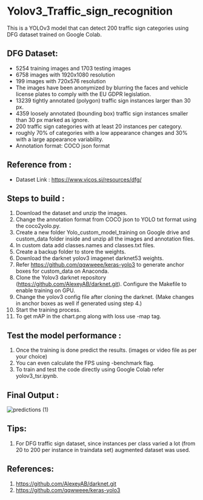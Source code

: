 # Yolov3_Traffic_sign_recognition

This is a YOLOv3 model that can detect 200 traffic sign categories using DFG dataset trained on Google Colab.

## DFG Dataset:

* 5254 training images and 1703 testing images
* 6758 images with 1920x1080 resolution
* 199 images with 720x576 resolution
* The images have been anonymized by blurring the faces and vehicle license plates to comply with the EU GDPR legislation.
* 13239 tightly annotated (polygon) traffic sign instances larger than 30 px.
* 4359 loosely annotated (bounding box) traffic sign instances smaller than 30 px marked as ignore.
* 200 traffic sign categories with at least 20 instances per category.
* roughly 70% of categories with a low appearance changes and 30% with a large appearance variability.
* Annotation format:  COCO json format

## Reference from :
* Dataset Link : https://www.vicos.si/resources/dfg/

## Steps to build :

1. Download the dataset and unzip the images.
2. Change the annotation format from COCO json to YOLO txt format using the coco2yolo.py.
3. Create a new folder Yolo_custom_model_training on Google drive and custom_data folder inside and unzip all the images and annotation files.
4. In custom data add classes.names and classes.txt files.
5. Create a backup folder to store the weights.
6. Download the darknet yolov3 imagenet darknet53 weights.
7. Refer https://github.com/qqwweee/keras-yolo3 to generate anchor boxes for custom_data on Anaconda.
8. Clone the Yolov3 darknet repository (https://github.com/AlexeyAB/darknet.git). Configure the Makefile to enable training on GPU.
9. Change the yolov3 config file after cloning the darknet. (Make changes in anchor boxes as well if generated using step 4.)
10. Start the training process.
11. To get mAP in the chart.png along with loss use -map tag.

## Test the model performance :
1. Once the training is done predict the results. (images or video file as per your choice)
2. You can even calculate the FPS using -benchmark flag.
3. To train and test the code directly using Google Colab refer yolov3_tsr.ipynb.

## Final Output :

![predictions (1)](https://user-images.githubusercontent.com/87853074/131008508-58949c3b-a0cc-471f-b185-fd695ec73ba3.jpg)

## Tips:
1. For DFG traffic sign dataset, since instances per class varied a lot (from 20 to 200 per instance in traindata set) augmented dataset was used.

## References:
1. https://github.com/AlexeyAB/darknet.git
2. https://github.com/qqwweee/keras-yolo3

